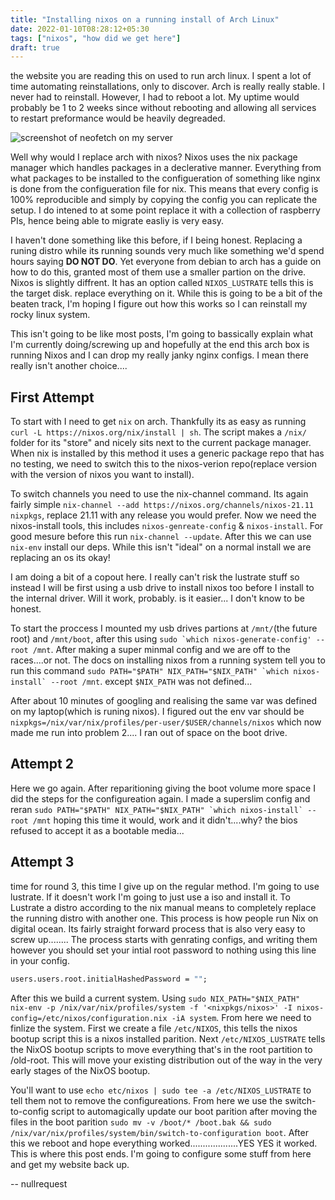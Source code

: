 ```yaml
---
title: "Installing nixos on a running install of Arch Linux"
date: 2022-01-10T08:28:12+05:30
tags: ["nixos", "how did we get here"]
draft: true
---
```


the website you are reading this on used to run arch linux. I spent a lot of time automating reinstallations, only to discover. Arch is really really stable. I never had to reinstall. However, I had to reboot a lot. My uptime would probably be 1 to 2 weeks since without rebooting and allowing all services to restart preformance would be heavily degreaded. 


![screenshot of neofetch on my server](/images/arch.png)

Well why would I replace arch with nixos? Nixos uses the nix package manager which handles packages in a declerative manner. Everything from what packages to be installed to the configueration of something like nginx is done from the configueration file for nix. This means that every config is 100% reproducible and simply by copying the config you can replicate the setup. I do intened to at some point replace it with a collection of raspberry PIs, hence being able to migrate easliy is very easy.

I haven't done something like this before, if I being honest. Replacing a runing distro while its running sounds very much like something we'd spend hours saying **DO NOT DO**. Yet everyone from debian to arch has a guide on how to do this, granted most of them use a smaller partion on the drive. Nixos is slightly diffrent. It has an option called `NIXOS_LUSTRATE` tells this is the target disk. replace everything on it. While this is going to be a bit of the beaten track, I'm hoping I figure out how this works so I can reinstall my rocky linux system.

This isn't going to be like most posts, I'm going to bassically explain what I'm currently doing/screwing up and hopefully at the end this arch box is running Nixos and I can drop my really janky nginx configs. I mean there really isn't another choice....

## First Attempt

To start with I need to get `nix` on arch. Thankfully its as easy as running `curl -L https://nixos.org/nix/install | sh`. The script makes a `/nix/` folder for its "store" and nicely sits next to the current package manager. When nix is installed by this method it uses a generic package repo that has no testing, we need to switch this to the nixos-verion repo(replace version with the version of nixos you want to install).

To switch channels you need to use the nix-channel command. Its again fairly simple `nix-channel --add https://nixos.org/channels/nixos-21.11 nixpkgs`, replace 21.11 with any release you would prefer. Now we need the nixos-install tools, this includes `nixos-genreate-config` & `nixos-install`. For good mesure before this run `nix-channel --update`. After this we can use `nix-env` install our deps. While this isn't "ideal" on a normal install we are replacing an os its okay!

I am doing a bit of a copout here. I really can't risk the lustrate stuff so instead I will be first using a usb drive to install nixos too before I install to the internal driver. Will it work, probably. is it easier... I don't know to be honest.

To start the proccess I mounted my usb drives partions at `/mnt/`(the future root) and `/mnt/boot`, after this using ```sudo `which nixos-generate-config' --root /mnt```. After making a super minmal config and we are off to the races....or not. The docs on installing nixos from a running system tell you to run this command ```sudo PATH="$PATH" NIX_PATH="$NIX_PATH" `which nixos-install` --root /mnt```. except `$NIX_PATH` was not defined...

After about 10 minutes of googling and realising the same var was defined on my laptop(which is runing nixos). I figured out the env var should be `nixpkgs=/nix/var/nix/profiles/per-user/$USER/channels/nixos` which now made me run into problem 2.... I ran out of space on the boot drive.

## Attempt 2

Here we go again. After reparitioning giving the boot volume more space I did the steps for the configureation again. I made a superslim config and reran  ```sudo PATH="$PATH" NIX_PATH="$NIX_PATH" `which nixos-install` --root /mnt``` hoping this time it would, work and it didn't....why? the bios refused to accept it as a bootable media...

## Attempt 3
time for round 3, this time I give up on the regular method. I'm going to use lustrate. If it doesn't work I'm going to just use a iso and install it. To Lustrate a distro according to the nix manual means to completely replace the running distro with another one. This process is how people run Nix on digital ocean. Its fairly straight forward process that is also very easy to screw up........ The process starts with genrating configs, and writing them however you should set your intial root password to nothing using this line in your config.

```nix
users.users.root.initialHashedPassword = "";
```

After this we build a current system. Using `sudo NIX_PATH="$NIX_PATH"  nix-env -p /nix/var/nix/profiles/system -f '<nixpkgs/nixos>' -I nixos-config=/etc/nixos/configuration.nix -iA system`. From here we need to finlize the system. First we create a file `/etc/NIXOS`, this tells the nixos bootup script this is a nixos installed parition. Next `/etc/NIXOS_LUSTRATE` tells the NixOS bootup scripts to move everything that's in the root partition to /old-root. This will move your existing distribution out of the way in the very early stages of the NixOS bootup.

You'll want to use `echo etc/nixos | sudo tee -a /etc/NIXOS_LUSTRATE`  to tell them not to remove the configureations. From here we use the switch-to-config script to automagically update our boot parition after moving the files in the boot parition `sudo mv -v /boot/* /boot.bak && sudo /nix/var/nix/profiles/system/bin/switch-to-configuration boot`. After this we reboot and hope everything worked...................YES YES it worked. This is where this post ends. I'm going to configure some stuff from here and get my website back up.

-- nullrequest